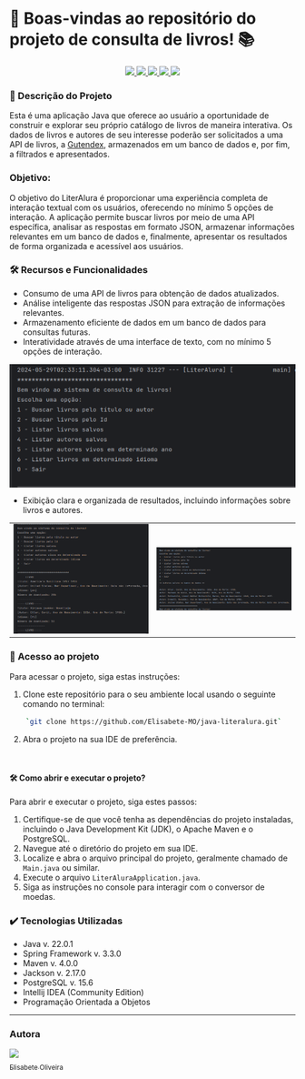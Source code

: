 
# 📜 Boas-vindas ao repositório do projeto de consulta de livros! :books:
<p align="center">
     <a alt="Java" href="https://java.com" target="_blank">
        <img src="https://img.shields.io/badge/Java-v22.0.1-ED8B00.svg" />
    </a>
    <a alt="Spring Framework" href="https://spring.io/" target="_blank">
        <img src="https://img.shields.io/badge/Spring-v3.3.0-6DB33F.svg" />
    </a>
     <a alt="Maven" href="https://maven.apache.org/index.html" target="_blank">
        <img src="https://img.shields.io/badge/Maven-v4.0.0-CD2335.svg" />
    </a>
    <a alt="Jackson" href="https://github.com/FasterXML/jackson" target="_blank">
        <img src="https://img.shields.io/badge/Jackson-v2.17.0-36AAFD.svg" />
    </a>
    <a alt="PostgreSQL" href="https://postgresql.org" target="_blank">
        <img src="https://img.shields.io/badge/PostgreSQL-v.15.6-316192.svg" />
    </a>
</p>

<!--
<table align="center" border="hidden">
  <tr>
    <td>
      <img src="./images/Badge-Conversor.png" width="200px" alt="Badge de 
Conquista">
    </td>
  </tr>
</table>
-->
### 📖 Descrição do Projeto

Esta é uma aplicação Java que oferece ao usuário a oportunidade de construir e explorar seu próprio catálogo de livros de maneira interativa. Os dados de livros e autores de seu interesse poderão ser solicitados a uma API de livros, a [Gutendex](https://gutendex.com/), armazenados em um banco de dados e, por fim, a filtrados e apresentados.

### Objetivo:

O objetivo do LiterAlura é proporcionar uma experiência completa de interação textual com os usuários, oferecendo no mínimo 5 opções de interação. A aplicação permite buscar livros por meio de uma API específica, analisar as respostas em formato JSON, armazenar informações relevantes em um banco de dados e, finalmente, apresentar os resultados de forma organizada e acessível aos usuários.


### 🛠️ Recursos e Funcionalidades


* Consumo de uma API de livros para obtenção de dados atualizados.
* Análise inteligente das respostas JSON para extração de informações 
  relevantes.
* Armazenamento eficiente de dados em um banco de dados para consultas futuras.
* Interatividade através de uma interface de texto, com no mínimo 5 opções de 
  interação.

<img align="center" src="./imgs/Captura de tela de 2024-05-29 02-33-41.png">

* Exibição clara e organizada de resultados, incluindo informações sobre 
  livros e autores.

<table align="center">
  <tr>
    <td>
      <img src="./imgs/Captura de tela de 2024-05-29 02-35-46.png" 
width="350px" alt="Lista de Livros">
    </td>
    <td>
      <img src="./imgs/Captura de tela de 2024-05-29 02-36-23.png" 
width="350px" alt="Lista de Autores">
    </td>
  </tr>
</table>

### 📁 Acesso ao projeto

Para acessar o projeto, siga estas instruções:

1.  Clone este repositório para o seu ambiente local usando o seguinte comando no terminal:
```bash    
    `git clone https://github.com/Elisabete-MO/java-literalura.git` 
```
2.  Abra o projeto na sua IDE de preferência.
<br>

#### 🛠️ Como abrir e executar o projeto?

Para abrir e executar o projeto, siga estes passos:

1.  Certifique-se de que você tenha as dependências do projeto instaladas, 
    incluindo o Java Development Kit (JDK), o Apache Maven e o PostgreSQL.
2.  Navegue até o diretório do projeto em sua IDE.
3.  Localize e abra o arquivo principal do projeto, geralmente chamado de `Main.java` ou similar.
4.  Execute o arquivo `LiterAluraApplication.java`.
5.  Siga as instruções no console para interagir com o conversor de moedas.
    
### ✔️ Tecnologias Utilizadas
* Java v. 22.0.1
* Spring Framework v. 3.3.0
* Maven v. 4.0.0
* Jackson v. 2.17.0
* PostgreSQL v. 15.6
* Intellij IDEA (Community Edition)
* Programação Orientada a Objetos
---------------------------------------------------------

### Autora
[<img loading="lazy" src="https://avatars.githubusercontent.com/Elisabete-MO?v=4" width=115><br><sub>Elisabete Oliveira</sub>](https://github.com/Elisabete-MO)


<!--   [Título e Imagem de capa](https://www.alura.com.br/artigos/escrever-bom-readme#T%C3%ADtulo-e-Imagem-de-capa)
-   [Badges](https://www.alura.com.br/artigos/escrever-bom-readme#badges)
-   [Índice](https://www.alura.com.br/artigos/escrever-bom-readme#%C3%ADndice)
-   [Descrição do Projeto](https://www.alura.com.br/artigos/escrever-bom-readme#descri%C3%A7%C3%A3o-do-projeto)
-   [Status do Projeto](https://www.alura.com.br/artigos/escrever-bom-readme#status-do-Projeto)
-   [Funcionalidades e Demonstração da Aplicação](https://www.alura.com.br/artigos/escrever-bom-readme#funcionalidades-e-demonstra%C3%A7%C3%A3o-da-aplica%C3%A7%C3%A3o)
-   [Acesso ao Projeto](https://www.alura.com.br/artigos/escrever-bom-readme#acesso-ao-projeto)
-   [Tecnologias utilizadas](https://www.alura.com.br/artigos/escrever-bom-readme#tecnologias-utilizadas)
-   [Pessoas Contribuidoras](https://www.alura.com.br/artigos/escrever-bom-readme#pessoas-contribuidoras)
-   [Pessoas Desenvolvedoras do Projeto](https://www.alura.com.br/artigos/escrever-bom-readme#pessoas-desenvolvedoras)
-   [Licença](https://www.alura.com.br/artigos/escrever-bom-readme#licen%C3%A7a) -->
